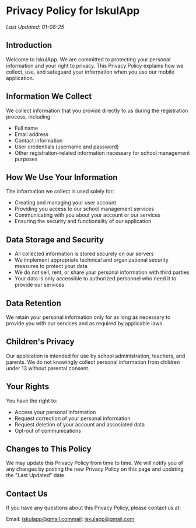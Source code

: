 # Privacy Policy for IskulApp

*Last Updated: 01-08-25*

## Introduction

Welcome to IskulApp. We are committed to protecting your personal information and your right to privacy. This Privacy Policy explains how we collect, use, and safeguard your information when you use our mobile application.

## Information We Collect

We collect information that you provide directly to us during the registration process, including:

* Full name
* Email address
* Contact information
* User credentials (username and password)
* Other registration-related information necessary for school management purposes

## How We Use Your Information

The information we collect is used solely for:

* Creating and managing your user account
* Providing you access to our school management services
* Communicating with you about your account or our services
* Ensuring the security and functionality of our application

## Data Storage and Security

* All collected information is stored securely on our servers
* We implement appropriate technical and organizational security measures to protect your data
* We do not sell, rent, or share your personal information with third parties
* Your data is only accessible to authorized personnel who need it to provide our services

## Data Retention

We retain your personal information only for as long as necessary to provide you with our services and as required by applicable laws.

## Children's Privacy

Our application is intended for use by school administration, teachers, and parents. We do not knowingly collect personal information from children under 13 without parental consent.

## Your Rights

You have the right to:

* Access your personal information
* Request correction of your personal information
* Request deletion of your account and associated data
* Opt-out of communications

## Changes to This Policy

We may update this Privacy Policy from time to time. We will notify you of any changes by posting the new Privacy Policy on this page and updating the "Last Updated" date.

## Contact Us

If you have any questions about this Privacy Policy, please contact us at:

Email: iskulapp@gmail.commail: iskulapp@gmail.com
